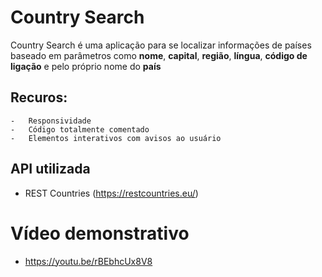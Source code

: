 # Country Search

Country Search é uma aplicação para se localizar informações de países baseado em parâmetros como **nome**, **capital**, **região**, **língua**, **código de ligação** e pelo próprio nome do **país**

## Recuros:
	-	Responsividade
	-	Código totalmente comentado
	-	Elementos interativos com avisos ao usuário

## API utilizada
- REST Countries (https://restcountries.eu/)

# Vídeo demonstrativo
- https://youtu.be/rBEbhcUx8V8
